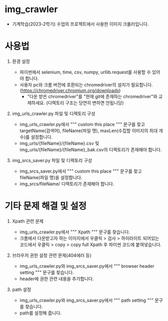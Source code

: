 # img_crawler

- 기계학습(2023-2학기) 수업의 프로젝트에서 사용한 이미지 크롤러입니다.

# 사용법

1. 환경 설정

   - 파이썬에서 selenium, time, csv, numpy, urllib.request를 사용할 수 있어야 합니다.
   - 사용자 pc와 크롬 버전에 호환되는 chromedriver의 설치가 필요합니다. (https://chromedriver.chromium.org/downloads)
     - "다운 받은 chromedriver"를 "현재 git에 존재하는 chromedriver"와 교체하세요. (디렉토리 구조는 당연히 변하면 안됩니당)

2. img_urls_crawler.py 파일 및 디렉토리 구성

   - img_urls_crawler.py에서 """ custom this place """ 문구를 찾고 targetName(검색어), fileName(파일 명), maxLen(수집할 이미지의 최대 개수)를 설정합니다.
   - img_urls/{fileName}/{fileName}.csv 및 img_urls/{fileName}/{fileName}\_bak.csv의 디렉토리가 존재해야 합니다.

3. img_srcs_saver.py 파일 및 디렉토리 구성

   - img_srcs_saver.py에서 """ custom this place """ 문구를 찾고 fileName(파일 명)을 설정합니다.
   - img_srcs/fileName/ 디렉토리가 존재해야 합니다.

# 기타 문제 해결 및 설정

1.  Xpath 관련 문제

    - img_urls_crawler.py에서 """ Xpath """ 문구를 찾습니다.
    - 크롬에서 다운받고자 하는 이미지에서 우클릭 > 검사 > 하이라이트 되어있는 코드에서 우클릭 > copy > copy full Xpath 후 파이썬 코드에 붙여넣습니다.

2.  브라우저 권한 설정 관련 문제(404에러 등)

    - img_urls_crawler.py와 img_srcs_saver.py에서 """ browser header setting """ 문구를 찾습니다.
    - header에 권한 관련 내용을 추가합니다.

3.  path 설정
    - img_urls_crawler.py와 img_srcs_saver.py에서 """ path setting """ 문구를 찾습니다.
    - path를 설정해 줍니다.
